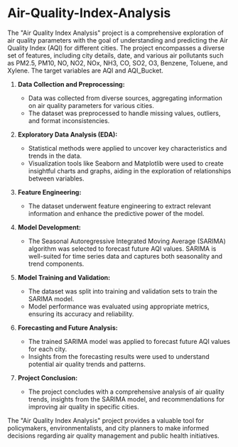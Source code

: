 # Air-Quality-Index-Analysis


The "Air Quality Index Analysis" project is a comprehensive exploration of air quality parameters with the goal of understanding and predicting the Air Quality Index (AQI) for different cities. The project encompasses a diverse set of features, including city details, date, and various air pollutants such as PM2.5, PM10, NO, NO2, NOx, NH3, CO, SO2, O3, Benzene, Toluene, and Xylene. The target variables are AQI and AQI_Bucket.

1. **Data Collection and Preprocessing:**
   - Data was collected from diverse sources, aggregating information on air quality parameters for various cities.
   - The dataset was preprocessed to handle missing values, outliers, and format inconsistencies.

2. **Exploratory Data Analysis (EDA):**
   - Statistical methods were applied to uncover key characteristics and trends in the data.
   - Visualization tools like Seaborn and Matplotlib were used to create insightful charts and graphs, aiding in the exploration of relationships between variables.

3. **Feature Engineering:**
   - The dataset underwent feature engineering to extract relevant information and enhance the predictive power of the model.


4. **Model Development:**
   - The Seasonal Autoregressive Integrated Moving Average (SARIMA) algorithm was selected to forecast future AQI values. SARIMA is well-suited for time series data and captures both seasonality and trend components.

5. **Model Training and Validation:**
   - The dataset was split into training and validation sets to train the SARIMA model.
   - Model performance was evaluated using appropriate metrics, ensuring its accuracy and reliability.

6. **Forecasting and Future Analysis:**
   - The trained SARIMA model was applied to forecast future AQI values for each city.
   - Insights from the forecasting results were used to understand potential air quality trends and patterns.

7. **Project Conclusion:**
   - The project concludes with a comprehensive analysis of air quality trends, insights from the SARIMA model, and recommendations for improving air quality in specific cities.

The "Air Quality Index Analysis" project provides a valuable tool for policymakers, environmentalists, and city planners to make informed decisions regarding air quality management and public health initiatives.
